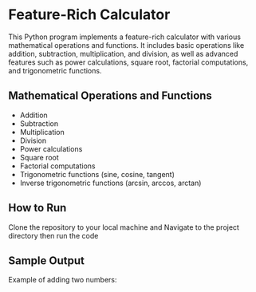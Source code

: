 # Feature-Rich Calculator

This Python program implements a feature-rich calculator with various mathematical operations and functions. It includes basic operations like addition, subtraction, multiplication, and division, as well as advanced features such as power calculations, square root, factorial computations, and trigonometric functions.

## Mathematical Operations and Functions

- Addition
- Subtraction
- Multiplication
- Division
- Power calculations
- Square root
- Factorial computations
- Trigonometric functions (sine, cosine, tangent)
- Inverse trigonometric functions (arcsin, arccos, arctan)

## How to Run
 Clone the repository to your local machine and Navigate to the project directory then run the code 

## Sample Output
Example of adding two numbers:
